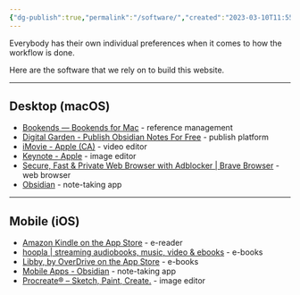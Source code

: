 ```yaml
---
{"dg-publish":true,"permalink":"/software/","created":"2023-03-10T11:55:47.000-08:00","updated":"2023-10-23T17:05:20.035-07:00"}
---
```


Everybody has their own individual preferences when it comes to how the workflow is done. 

Here are the software that we rely on to build this website.

---

## Desktop (macOS)
- [Bookends — Bookends for Mac](https://www.sonnysoftware.com/bookends-for-mac) - reference management
- [Digital Garden - Publish Obsidian Notes For Free](https://dg-docs.ole.dev/) - publish platform
- [iMovie - Apple (CA)](https://www.apple.com/ca/imovie/) - video editor
- [Keynote - Apple](https://www.apple.com/keynote/) - image editor
- [Secure, Fast & Private Web Browser with Adblocker | Brave Browser](https://brave.com/) - web browser
- [Obsidian](https://obsidian.md/) - note-taking app

---

## Mobile (iOS)
- [Amazon Kindle on the App Store](https://apps.apple.com/us/app/amazon-kindle/id302584613) - e-reader
- [hoopla | streaming audiobooks, music, video & ebooks](https://www.hoopladigital.com/) - e-books
- [Libby, by OverDrive on the App Store](https://apps.apple.com/ca/app/libby-by-overdrive/id1076402606) - e-books
- [Mobile Apps - Obsidian](https://obsidian.md/mobile) - note-taking app
- [Procreate® – Sketch, Paint, Create.](https://procreate.com/) - image editor